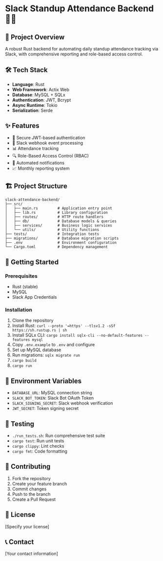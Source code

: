 # Slack Standup Attendance Backend 🤖📅

## 🚀 Project Overview

A robust Rust backend for automating daily standup attendance tracking via Slack, with comprehensive reporting and role-based access control.

## 🛠 Tech Stack

- **Language**: Rust
- **Web Framework**: Actix Web
- **Database**: MySQL + SQLx
- **Authentication**: JWT, Bcrypt
- **Async Runtime**: Tokio
- **Serialization**: Serde

## ✨ Features

- 🔐 Secure JWT-based authentication
- 🤖 Slack webhook event processing
- 📊 Attendance tracking
- 🔍 Role-Based Access Control (RBAC)
- 📧 Automated notifications
- 📈 Monthly reporting system

## 🏗 Project Structure

```
slack-attendance-backend/
├── src/
│   ├── main.rs         # Application entry point
│   ├── lib.rs          # Library configuration
│   ├── routes/         # HTTP route handlers
│   ├── db/             # Database models & queries
│   ├── services/       # Business logic services
│   └── utils/          # Utility functions
├── tests/              # Integration tests
├── migrations/         # Database migration scripts
├── .env                # Environment configuration
└── Cargo.toml          # Dependency management
```

## 🚦 Getting Started

### Prerequisites

- Rust (stable)
- MySQL
- Slack App Credentials

### Installation

1. Clone the repository
2. Install Rust: `curl --proto '=https' --tlsv1.2 -sSf https://sh.rustup.rs | sh`
3. Install SQLx CLI: `cargo install sqlx-cli --no-default-features --features mysql`
4. Copy `.env.example` to `.env` and configure
5. Set up MySQL database
6. Run migrations: `sqlx migrate run`
7. `cargo build`
8. `cargo run`

## 🔐 Environment Variables

- `DATABASE_URL`: MySQL connection string
- `SLACK_BOT_TOKEN`: Slack Bot OAuth Token
- `SLACK_SIGNING_SECRET`: Slack webhook verification
- `JWT_SECRET`: Token signing secret

## 🧪 Testing

- `./run_tests.sh`: Run comprehensive test suite
- `cargo test`: Run unit tests
- `cargo clippy`: Lint checks
- `cargo fmt`: Code formatting

## 🤝 Contributing

1. Fork the repository
2. Create your feature branch
3. Commit changes
4. Push to the branch
5. Create a Pull Request

## 📄 License

[Specify your license]

## 📞 Contact

[Your contact information] 